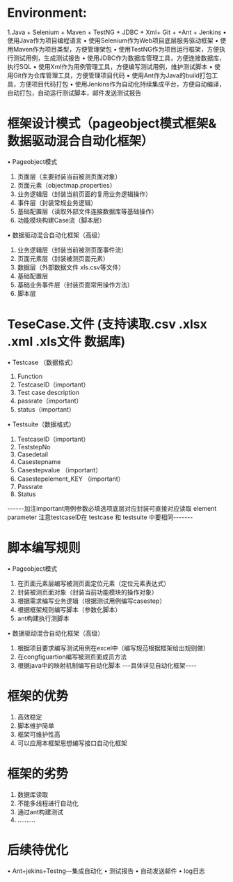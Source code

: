 # Environment:
1.Java + Selenium + Maven + TestNG + JDBC + Xml+ Git + +Ant + Jenkins 
    •  使用Java作为项目编程语言
    •  使用Selenium作为Web项目底层服务驱动框架
    •  使用Maven作为项目类型，方便管理架包
    •  使用TestNG作为项目运行框架，方便执行测试用例，生成测试报告
    •  使用JDBC作为数据库管理工具，方便连接数据库，执行SQL
    •  使用Xml作为用例管理工具，方便编写测试用例，维护测试脚本
    •  使用Git作为仓库管理工具，方便管理项目代码
    •  使用Ant作为Java的build打包工具，方便项目代码打包
    •  使用Jenkins作为自动化持续集成平台，方便自动编译，自动打包，自动运行测试脚本，邮件发送测试报告
# 框架设计模式（pageobject模式框架& 数据驱动混合自动化框架）
•	Pageobject模式
1.	页面层（主要封装当前被测页面对象）
2.	页面元素（objectmap.properties）
3.	业务逻辑层（封装当前页面的复用业务逻辑操作）
4.	事件层（封装常规业务逻辑）
5.	基础配置层（读取外部文件连接数据库等基础操作）
6.	功能模块构建Case流（脚本层）

•	数据驱动混合自动化框架（高级）
1.	业务逻辑层（封装当前被测页面事件流）
2.	页面元素层（封装被测页面元素）
3.	数据层（外部数据文件 xls.csv等文件）
4.	基础配置层
5.	基础业务事件层（封装页面常用操作方法）
6.	脚本层
# TeseCase.文件 (支持读取.csv  .xlsx .xml .xls文件 数据库)  
• Testcase （数据格式）
1.	Function
2.	TestcaseID（important）
3.	Test case description
4.	passrate（important）
5.	status（important）


• Testsuite（数据格式）
1.	TestcaseID（important）
2.	TeststepNo	
3.	Casedetail	
4.	Casestepname	
5.	Casestepvalue	（important）
6.	Casestepelement_KEY	（important）
7.	Passrate	
8.	Status

------加注important用例参数必填选项底层对应封装可直接对应读取 element parameter  注意testcaseID在 testcase 和 testsuite 中要相同-------
# 脚本编写规则
•	Pageobject模式
1.	在页面元素层编写被测页面定位元素（定位元素表达式）
2.	封装被测页面对象（封装当前功能模块的操作对象）
3.	根据需求编写业务逻辑（根据测试用例编写casestep）
4.	根据框架规则编写脚本（参数化脚本）
5.	ant构建执行测脚本

•	数据驱动混合自动化框架（高级）
1.	根据项目要求编写测试用例在excel中（编写规范根据框架给出规则做）
2.	在congfiguartion编写被测页面成员方法
3.	根据java中的映射机制编写自动化脚本
---具体详见自动化框架----
# 框架的优势
1.	高效稳定
2.	脚本维护简单
3.	框架可维护性高
4.	可以应用本框架思想编写接口自动化框架
# 框架的劣势
1.	数据库读取
2.	不能多线程进行自动化
3.	通过ant构建测试
4.	……….
# 后续待优化
•	Ant+jekins+Testng—集成自动化
•	测试报告
•	自动发送邮件
•	log日志
